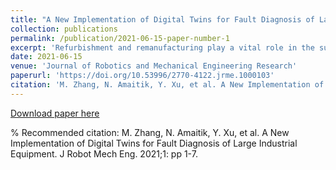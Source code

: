 ```yaml
---
title: "A New Implementation of Digital Twins for Fault Diagnosis of Large Industrial Equipment"
collection: publications
permalink: /publication/2021-06-15-paper-number-1
excerpt: 'Refurbishment and remanufacturing play a vital role in the sustainability of the large industrial field, which aims at restoring the equipment that is close to the end of their life. The EU-funded project RECLAIM proposes new approaches and techniques to support these two activities in order to achieve saving valuable materials and resources by renewing and recycling the mechanical equipment rather than scraping them when they exceed the end of the lifetime. As the most critical part of predictive maintenance in RECLAIM, the fault diagnosis technique could provide the necessary information about the identification of the failure type, thus making suitable maintenance strategies. In this paper, we propose a novel implementation method that can combine the digital twins with the fault diagnosis of large industrial equipment. Experiment result and analysis demonstrate that the proposed framework performs well for the fault diagnosis of rolling bearing.'
date: 2021-06-15
venue: 'Journal of Robotics and Mechanical Engineering Research'
paperurl: 'https://doi.org/10.53996/2770-4122.jrme.1000103'
citation: 'M. Zhang, N. Amaitik, Y. Xu, et al. A New Implementation of Digital Twins for Fault Diagnosis of Large Industrial Equipment. J Robot Mech Eng. 2021;1: pp 1-7.'
---
```


[Download paper here](https://crgjournals.com/robotics-and-mechanical-engineering/articles/a-new-implementation-of-digital-twins-for-fault-diagnosis-of-large-industrial-equipment)

% Recommended citation: M. Zhang, N. Amaitik, Y. Xu, et al. A New Implementation of Digital Twins for Fault Diagnosis of Large Industrial Equipment. J Robot Mech Eng. 2021;1: pp 1-7.